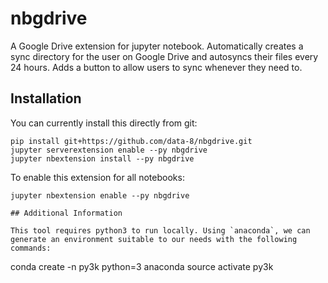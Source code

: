 # nbgdrive
A Google Drive extension for jupyter notebook. Automatically creates a sync directory for the user on Google Drive and autosyncs their files every 24 hours. Adds a button to allow users to sync whenever they need to.

## Installation

You can currently install this directly from git:

```
pip install git+https://github.com/data-8/nbgdrive.git
jupyter serverextension enable --py nbgdrive
jupyter nbextension install --py nbgdrive
```

To enable this extension for all notebooks:

```
jupyter nbextension enable --py nbgdrive

## Additional Information

This tool requires python3 to run locally. Using `anaconda`, we can generate an environment suitable to our needs with the following commands:

```
conda create -n py3k python=3 anaconda
source activate py3k
```
